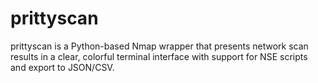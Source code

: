 # prittyscan
prittyscan is a Python-based Nmap wrapper that presents network scan results in a clear, colorful terminal interface with support for NSE scripts and export to JSON/CSV.
